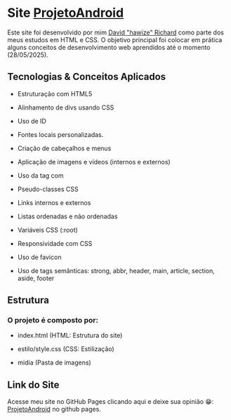 # Site [ProjetoAndroid](https://davidrichardhw.github.io/ProjetoAndroid/)

Este site foi desenvolvido por mim [David "hawize" Richard](https://github.com/davidrichardhw) como parte dos meus estudos em HTML e CSS. O objetivo principal foi colocar em prática alguns conceitos de desenvolvimento web aprendidos até o momento (28/05/2025).


## Tecnologias & Conceitos Aplicados

- Estruturação com HTML5

- Alinhamento de divs usando CSS

- Uso de ID

- Fontes locais personalizadas.

- Criação de cabeçalhos e menus

- Aplicação de imagens e vídeos (internos e externos)

- Uso da tag <picture> com <source>

- Pseudo-classes CSS 

- Links internos e externos

- Listas ordenadas e não ordenadas

- Variáveis CSS (:root)

- Responsividade com CSS

- Uso de favicon

- Uso de tags semânticas: strong, abbr, header, main, article, section, aside, footer


## Estrutura

### O projeto é composto por:

- index.html (HTML: Estrutura do site)

- estilo/style.css (CSS: Estilização)

- midia (Pasta de imagens)


## Link do Site

Acesse meu site no GitHub Pages clicando aqui e deixe sua opinião 😁: [ProjetoAndroid](https://davidrichardhw.github.io/ProjetoAndroid/) no github pages.